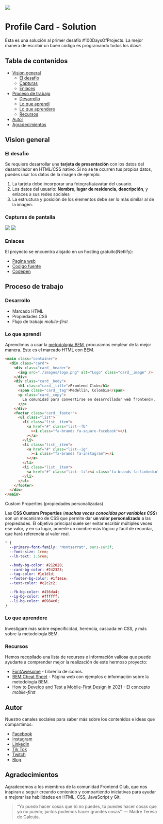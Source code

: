 ![](./images/design.png)

# Profile Card - Solution

Esta es una solución al primer desafío #100DaysOfProjects. La mejor manera de escribir un buen código es programando todos los días🔥.

## Tabla de contenidos

- [Vision general](#vision-general)
  - [El desafio](#el-desafio)
  - [Capturas](#capturas-de-pantalla)
  - [Enlaces](#enlaces)
- [Proceso de trabajo](#proceso-de-trabajo)
  - [Desarrollo](#desarrollo)
  - [Lo que aprendi](#lo-que-aprendi)
  - [Lo que aprendere](#lo-que-aprendere)
  - [Recursos](#recursos)
- [Autor](#autor)
- [Agradecimientos](#agradecimientos)

## Vision general

### El desafio

Se requiere desarrollar una **tarjeta de presentación** con los datos del desarrollador en HTML/CSS nativo. Si no se te ocurren tus propios datos, puedes usar los datos de la imagen de ejemplo.

1. La tarjeta debe incorporar una fotografía/avatar del usuario.
2. Los datos del usuario: **Nombre**, **lugar de residencia**, **descripción**, y enlaces a sus redes sociales
3. La estructura y posición de los elementos debe ser lo más similar al de la imagen.

### Capturas de pantalla

![](./images/mobile.png)
![](./images/desktop.png)

### Enlaces

El proyecto se encuentra alojado en un hosting gratuito(Netlify):

- [Pagina web](https://fc-profile-card.netlify.app/)
- [Codigo fuente](https://github.com/frontend-club/01-day-profile-card)
- [Codepen](https://codepen.io/frontend-club/pen/OJdYvQL)

## Proceso de trabajo

### Desarrollo

- Marcado HTML
- Propiedades CSS
- Flujo de trabajo _mobile-first_

### Lo que aprendi

Aprendimos a usar la [metodologia BEM](https://getbem.com/introduction/), procuramos emplear de la mejor manera.
Este es el marcado HTML con BEM.

```html
<main class="container">
  <div class="card">
    <div class="card__header">
      <img src="./images/logo.png" alt="Logo" class="card__image" />
    </div>
    <div class="card__body">
      <h1 class="card__title">Frontend Club</h1>
      <span class="card__tag">Medellín, Colombia</span>
      <p class="card__copy">
        La comunidad para convertirse en desarrollador web frontend🔥.
      </p>
    </div>
    <footer class="card__footer">
      <ul class="list">
        <li class="list__item">
          <a href="#" class="list--fb"
            ><i class="fa-brands fa-square-facebook"></i
          ></a>
        </li>
        <li class="list__item">
          <a href="#" class="list--ig"
            ><i class="fa-brands fa-instagram"></i
          ></a>
        </li>
        <li class="list__item">
          <a href="#" class="list--li"><i class="fa-brands fa-linkedin"></i></a>
        </li>
      </ul>
    </footer>
  </div>
</main>
```

Custom Properties (propiedades personalizadas)

Las **CSS Custom Properties** (**_muchas veces conocidas por variables CSS_**) son un mecanismo de CSS que permite dar **un valor personalizado** a las propiedades. El objetivo principal suele ser evitar escribir múltiples veces ese valor, y en su lugar, ponerle un nombre más lógico y fácil de recordar, que hará referencia al valor real.

```css
* {
  --primary-font-family: "Montserrat", sans-serif;
  --font-size: 1rem;
  --lh-text: 1.5rem;

  --body-bg-color: #212020;
  --card-bg-color: #242323;
  --tag-color: #1e1d1d;
  --footer-bg-color: #1f1e1e;
  --text-color: #c2c2c2;

  --fb-bg-color: #456da4;
  --ig-bg-color: #ffffff;
  --li-bg-color: #0984c6;
}
```

### Lo que aprendere

Investigaré más sobre especificidad, herencia, cascada en CSS, y más sobre la metodología BEM.

### Recursos

Hemos recopilado una lista de recursos e información valiosa que puede ayudarte a comprender mejor la realización de este hermoso proyecto:

- [FontAwesome](https://fontawesome.com/icons) - Libreríia de íconos.
- [BEM Cheat Sheet](https://bem-cheat-sheet.9elements.com/) - Página web con ejemplos e información sobre la metodología BEM.
- [How to Develop and Test a Mobile-First Design in 2021](https://css-tricks.com/how-to-develop-and-test-a-mobile-first-design-in-2021/) - El concepto _mobile-first_

## Autor

Nuestro canales sociales para saber más sobre los contenidos e ideas que compartimos:

- [Facebook](https://www.facebook.com/frontendclubfb)
- [Instagram](https://www.instagram.com/frontendclubig/)
- [LinkedIn](https://www.linkedin.com/in/frontendclub/)
- [Tik Tok](https://www.tiktok.com/@frontendclub)
- [Twitch](https://www.twitch.tv/frontendclub)
- [Blog](https://frontend-club.bullet.site/)

## Agradecimientos

Agradecemos a los miembros de la comunidad Frontend Club, que nos inspiran a seguir creando contenido y compartiendo iniciativas para ayudar a mejorar las habilidades en HTML, CSS, JavaScript y Git.

> “Yo puedo hacer cosas que tú no puedes, tú puedes hacer cosas que yo no puedo; juntos podemos hacer grandes cosas”. — Madre Teresa de Calcuta.
